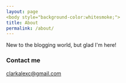 ```yaml
---
layout: page
<body style="background-color:whitesmoke;">
title: About
permalink: /about/
---
```






New to the blogging world, but glad I'm here! 

### Contact me

[clarkalexc@gmail.com](mailto:silver.keys@me.com)
